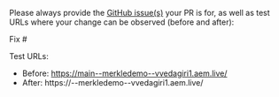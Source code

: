 Please always provide the [GitHub issue(s)](../issues) your PR is for, as well as test URLs where your change can be observed (before and after):

Fix #<gh-issue-id>

Test URLs:
- Before: https://main--merkledemo--vvedagiri1.aem.live/
- After: https://<branch>--merkledemo--vvedagiri1.aem.live/
